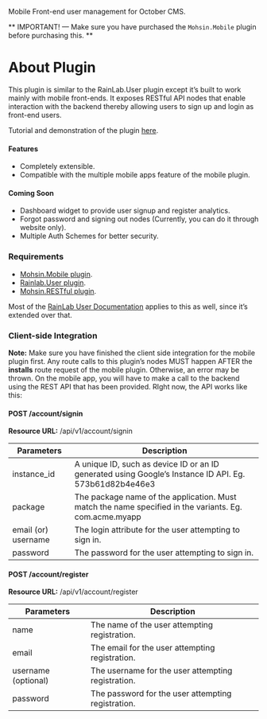 Mobile Front-end user management for October CMS.

** IMPORTANT! — Make sure you have purchased the `Mohsin.Mobile` plugin before purchasing this. **

# About Plugin #

This plugin is similar to the RainLab.User plugin except it’s built to work mainly with mobile front-ends. It exposes RESTful API nodes that enable interaction with the backend thereby allowing users to sign up and login as front-end users.

Tutorial and demonstration of the plugin [here](//www.youtube.com/embed/IkFzSzjoXJ0).

#### Features ####
* Completely extensible.
* Compatible with the multiple mobile apps feature of the mobile plugin.

#### Coming Soon ####
* Dashboard widget to provide user signup and register analytics.
* Forgot password and signing out nodes (Currently, you can do it through website only).
* Multiple Auth Schemes for better security.

### Requirements

* [Mohsin.Mobile plugin](http://octobercms.com/plugin/mohsin-mobile).
* [Rainlab.User plugin](http://octobercms.com/plugin/rainlab-user).
* [Mohsin.RESTful plugin](http://octobercms.com/plugin/mohsin-rest).

Most of the [RainLab User Documentation](https://octobercms.com/plugin/rainlab-user#documentation) applies to this as well, since it’s extended over that.

### Client-side Integration ###

**Note:** Make sure you have finished the client side integration for the mobile plugin first. Any route calls to this plugin’s nodes MUST happen AFTER the **installs** route request of the mobile plugin. Otherwise, an error may be thrown.
On the mobile app, you will have to make a call to the backend using the REST API that has been provided. RIght now, the API works like this:

#### POST /account/signin ####

**Resource URL:** <your-website-url>/api/v1/account/signin

 | Parameters | Description
------------- | -------------
instance_id  | A unique ID, such as device ID or an ID generated using Google’s Instance ID API. Eg. 573b61d82b4e46e3
package  | The package name of the application. Must match the name specified in the variants. Eg. com.acme.myapp
email (or) username | The login attribute for the user attempting to sign in.
password | The password for the user attempting to sign in.

#### POST /account/register ####

**Resource URL:** <your-website-url>/api/v1/account/register

 | Parameters | Description
------------- | -------------
name | The name of the user attempting registration.
email | The email for the user attempting registration.
username (optional) | The username for the user attempting registration.
password | The password for the user attempting registration.
